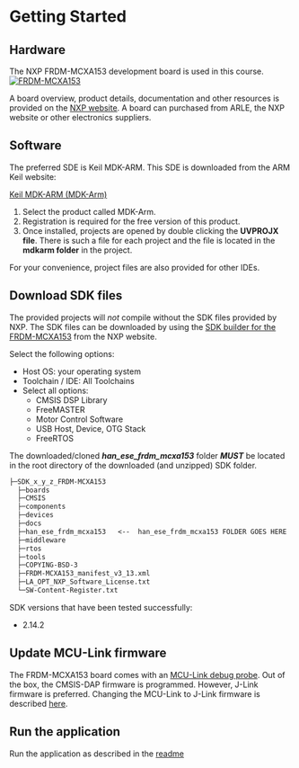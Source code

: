 # Getting Started

## Hardware

The NXP FRDM-MCXA153 development board is used in this course.
[![FRDM-MCXA153](https://www.nxp.com/assets/images/en/dev-board-image/FRDM-MCXA153-TOP.jpg)](https://www.nxp.com/design/design-center/development-boards/general-purpose-mcus/frdm-development-board-for-mcx-a14x-a15x-mcus:FRDM-MCXA153)

A board overview, product details, documentation and other resources is provided on the [NXP website](https://www.nxp.com/design/design-center/development-boards/general-purpose-mcus/frdm-development-board-for-mcx-a14x-a15x-mcus:FRDM-MCXA153). A board can purchased from ARLE, the NXP website or other electronics suppliers.

## Software

The preferred SDE is Keil MDK-ARM. This SDE is downloaded from the ARM Keil website:

[Keil MDK-ARM (MDK-Arm)](https://www.keil.com/download/product/)

1. Select the product called MDK-Arm.
2. Registration is required for the free version of this product.
3. Once installed, projects are opened by double clicking the **UVPROJX file**. There is such a file for each project and the file is located in the **mdkarm folder** in the project.

For your convenience, project files are also provided for other IDEs.

## Download SDK files

The provided projects will *not* compile without the SDK files provided by NXP. The SDK files can be downloaded by using the [SDK builder for the FRDM-MCXA153](https://mcuxpresso.nxp.com/en/builder?hw=FRDM-MCXA153) from the NXP website.

Select the following options:

- Host OS: your operating system
- Toolchain / IDE: All Toolchains
- Select all options:
    - CMSIS DSP Library
    - FreeMASTER
    - Motor Control Software
    - USB Host, Device, OTG Stack
    - FreeRTOS

The downloaded/cloned ***han_ese_frdm_mcxa153*** folder ***MUST*** be located in the root directory of the downloaded (and unzipped) SDK folder.

```txt
├─SDK_x_y_z_FRDM-MCXA153
  ├─boards
  ├─CMSIS
  ├─components
  ├─devices
  ├─docs
  ├─han_ese_frdm_mcxa153   <--  han_ese_frdm_mcxa153 FOLDER GOES HERE
  ├─middleware
  ├─rtos
  ├─tools
  ├─COPYING-BSD-3
  ├─FRDM-MCXA153_manifest_v3_13.xml
  ├─LA_OPT_NXP_Software_License.txt
  └─SW-Content-Register.txt
```

SDK versions that have been tested successfully:

- 2.14.2

## Update MCU-Link firmware

The FRDM-MCXA153 board comes with an [MCU-Link debug probe](https://docs.nxp.com/bundle/UM12012/page/topics/MCU_Link_OB_debug_probe.html). Out of the box, the CMSIS-DAP firmware is programmed. However, J-Link firmware is preferred. Changing the MCU-Link to J-Link firmware is described [here](https://docs.nxp.com/bundle/UM12012/page/topics/Updating_MCU_Link_firmware.html).

## Run the application

Run the application as described in the [readme](./readme.md)

